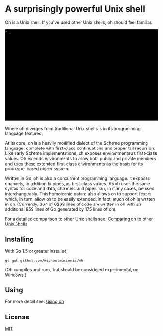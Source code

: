 # A surprisingly powerful Unix shell

Oh is a Unix shell. If you've used other Unix shells, oh should feel
familiar.

![gif](img/oh.gif)

Where oh diverges from traditional Unix shells is in its programming
language features.

At its core, oh is a heavily modified dialect of the Scheme programming
language, complete with first-class continuations and proper tail
recursion. Like early Scheme implementations, oh exposes environments
as first-class values. Oh extends environments to allow both public and
private members and uses these extended first-class environments as the
basis for its prototype-based object system.

Written in Go, oh is also a concurrent programming language. It exposes
channels, in addition to pipes, as first-class values. As oh uses the
same syntax for code and data, channels and pipes can, in many cases, be
used interchangeably. This homoiconic nature also allows oh to support
fexprs which, in turn, allow oh to be easily extended.
In fact, much of oh is written in oh. (Currently, 364
of 6268 lines of code are written in oh with an
additional 859 lines of Go generated by 175 lines
of oh).

For a detailed comparison to other Unix shells see: [Comparing oh to other Unix Shells](https://htmlpreview.github.io/?https://raw.githubusercontent.com/michaelmacinnis/oh/master/doc/comparison.html)

## Installing

With Go 1.5 or greater installed,

    go get github.com/michaelmacinnis/oh

(Oh compiles and runs, but should be considered experimental, on Windows.)

## Using

For more detail see: [Using oh](doc/manual.md)

## License

[MIT](LICENSE)

